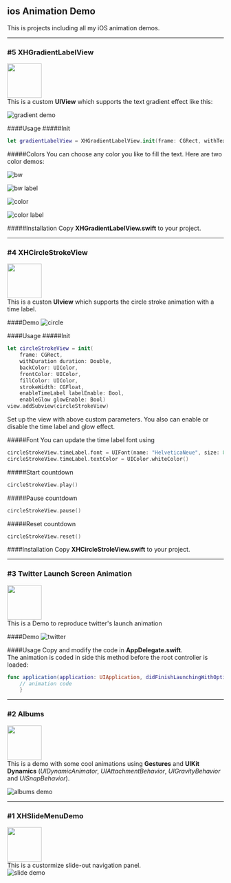 ## ios Animation Demo
This is projects including all my iOS animation demos.

---
### \#5 XHGradientLabelView 
<img src='./Demo/gradient.png' height='80' width='80'></img>  
This is a custom **UIView** which supports the text gradient effect like this:  

![gradient demo](./Demo/gradient.gif)  

####Usage
#####Init

```swift
let gradientLabelView = XHGradientLabelView.init(frame: CGRect, withText text: String, andFont font: UIFont, withColors colors: [CGColor])
```
#####Colors
You can choose any color you like to fill the text. Here are two color demos:  

![bw](./Demo/bw.png)

![bw label](./Demo/bw.gif)  

![color](./Demo/color.png)

![color label](./Demo/color.gif)  

#####Installation
Copy **XHGradientLabelView.swift** to your project.

---
### \#4 XHCircleStrokeView
<img src='./Demo/circle.png' height='80' width='80'></img>  
This is a custon **UIview** which supports the circle stroke animation with a time label. 

####Demo
![circle](./Demo/circle.gif)

####Usage
#####Init

```swift
let circleStrokeView = init(
	frame: CGRect, 
	withDuration duration: Double, 
	backColor: UIColor, 
	frontColor: UIColor, 
	fillColor: UIColor, 
	strokeWidth: CGFloat, 
	enableTimeLabel labelEnable: Bool, 
	enableGlow glowEnable: Bool)
view.addSubview(circleStrokeView)
```
Set up the view with above custom parameters. You also can enable or disable the time label and glow effect.  

#####Font
You can update the time label font using  
```swift
circleStrokeView.timeLabel.font = UIFont(name: "HelveticaNeue", size: 80.0)
circleStrokeView.timeLabel.textColor = UIColor.whiteColor()
```

#####Start countdown
```swift
circleStrokeView.play()
```

#####Pause countdown
```swift
circleStrokeView.pause()
```

#####Reset countdown
```swift
circleStrokeView.reset()
```

####Installation
Copy **XHCircleStroleView.swift** to your project.  

---
### \#3 Twitter Launch Screen Animation
<img src='./Demo/star.png' height='80' width='80'></img>  
This is a Demo to reproduce twitter's launch animation

####Demo
![twitter](./Demo/twitter.gif)

####Usage
Copy and modify the code in **AppDelegate.swift**.  
The animation is coded in side this method before the root controller is loaded:  
```swift
func application(application: UIApplication, didFinishLaunchingWithOptions launchOptions: [NSObject: AnyObject]?) -> Bool {
	// animation code
	}
```

--- 
### \#2 Albums	
<img src='./Demo/album.png' height='80' width='80'></img>  
This is a demo with some cool animations using **Gestures** and **UIKit Dynamics** (*UIDynamicAnimator*, *UIAttachmentBehavior*, *UIGravityBehavior* and *UISnapBehavior*).		

![albums demo](./Demo/album.gif)   

---
### \#1 XHSlideMenuDemo	
<img src='./Demo/slide.png' height='80' width='80'></img>  
This is a custormize slide-out navigation panel.  			
![slide demo](./Demo/slide.gif)   